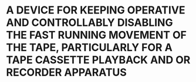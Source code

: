 # A DEVICE FOR KEEPING OPERATIVE AND CONTROLLABLY DISABLING THE FAST RUNNING MOVEMENT OF THE TAPE, PARTICULARLY FOR A TAPE CASSETTE PLAYBACK AND OR RECORDER APPARATUS